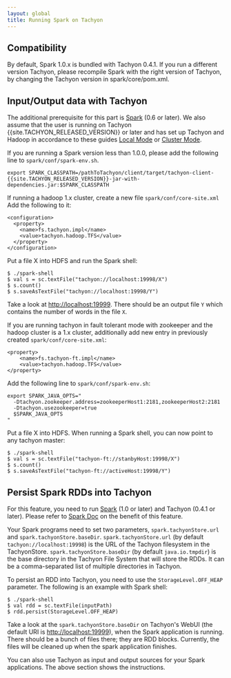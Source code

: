 ```yaml
---
layout: global
title: Running Spark on Tachyon
---
```


## Compatibility

By default, Spark 1.0.x is bundled with Tachyon 0.4.1. If you run a different version Tachyon,
please recompile Spark with the right version of Tachyon, by changing the Tachyon version in
spark/core/pom.xml.

## Input/Output data with Tachyon

The additional prerequisite for this part is [Spark](http://spark-project.org/docs/latest/) (0.6 or
later). We also assume that the user is running on Tachyon {{site.TACHYON_RELEASED_VERSION}} or
later and has set up Tachyon and Hadoop in accordance to these guides
[Local Mode](Running-Tachyon-Locally.html) or [Cluster Mode](Running-Tachyon-on-a-Cluster.html).

If you are running a Spark version less than 1.0.0, please add the following line to
`spark/conf/spark-env.sh`.

    export SPARK_CLASSPATH=/pathToTachyon/client/target/tachyon-client-{{site.TACHYON_RELEASED_VERSION}}-jar-with-dependencies.jar:$SPARK_CLASSPATH

If running a hadoop 1.x cluster, create a new file `spark/conf/core-site.xml` Add the following to it:

    <configuration>
      <property>
        <name>fs.tachyon.impl</name>
        <value>tachyon.hadoop.TFS</value>
      </property>
    </configuration>

Put a file X into HDFS and run the Spark shell:

    $ ./spark-shell
    $ val s = sc.textFile("tachyon://localhost:19998/X")
    $ s.count()
    $ s.saveAsTextFile("tachyon://localhost:19998/Y")

Take a look at [http://localhost:19999](http://localhost:19999). There should be an output file
`Y` which contains the number of words in the file `X`.

If you are running tachyon in fault tolerant mode with zookeeper and the hadoop cluster is a 1.x cluster, 
additionally add new entry in previously created `spark/conf/core-site.xml`:

    <property>
        <name>fs.tachyon-ft.impl</name>
        <value>tachyon.hadoop.TFS</value>
    </property>

Add the following line to `spark/conf/spark-env.sh`:

    export SPARK_JAVA_OPTS="
      -Dtachyon.zookeeper.address=zookeeperHost1:2181,zookeeperHost2:2181
      -Dtachyon.usezookeeper=true
      $SPARK_JAVA_OPTS
    "

Put a file X into HDFS. When running a Spark shell, you can now point to any tachyon master:

    $ ./spark-shell
    $ val s = sc.textFile("tachyon-ft://stanbyHost:19998/X")
    $ s.count()
    $ s.saveAsTextFile("tachyon-ft://activeHost:19998/Y")

## Persist Spark RDDs into Tachyon

For this feature, you need to run [Spark](http://spark-project.org/) (1.0 or
later) and Tachyon (0.4.1 or later).  Please refer to
[Spark Doc](http://spark.apache.org/docs/latest/programming-guide.html) on the benefit of this
feature.

Your Spark programs need to set two parameters, `spark.tachyonStore.url` and
`spark.tachyonStore.baseDir`. `spark.tachyonStore.url` (by default `tachyon://localhost:19998`) is
the URL of the Tachyon filesystem in the TachyonStore. `spark.tachyonStore.baseDir` (by default
`java.io.tmpdir`) is the base directory in the Tachyon File System that will store the RDDs. It can
be a comma-separated list of multiple directories in Tachyon.

To persist an RDD into Tachyon, you need to use the `StorageLevel.OFF_HEAP` parameter. The following
is an example with Spark shell:

    $ ./spark-shell
    $ val rdd = sc.textFile(inputPath)
    $ rdd.persist(StorageLevel.OFF_HEAP)

Take a look at the `spark.tachyonStore.baseDir` on Tachyon's WebUI (the default URI is
[http://localhost:19999](http://localhost:19999)), when the Spark application is running. There
should be a bunch of files there; they are RDD blocks. Currently, the files will be cleaned up when
the spark application finishes.

You can also use Tachyon as input and output sources for your Spark applications. The above section
shows the instructions.
